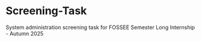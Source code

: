 # Screening-Task
 System administration screening task for FOSSEE Semester Long Internship - Autumn 2025
